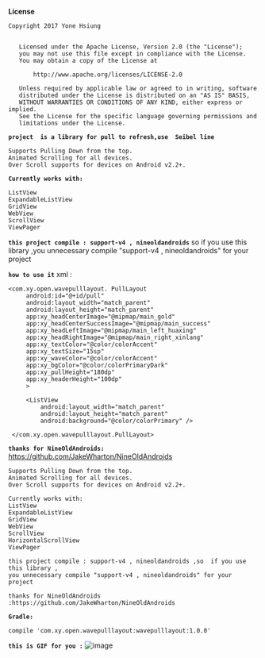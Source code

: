 **License**

    Copyright 2017 Yone Hsiung
    
   
       Licensed under the Apache License, Version 2.0 (the "License");
       you may not use this file except in compliance with the License.
       You may obtain a copy of the License at
    
           http://www.apache.org/licenses/LICENSE-2.0
    
       Unless required by applicable law or agreed to in writing, software
       distributed under the License is distributed on an "AS IS" BASIS,
       WITHOUT WARRANTIES OR CONDITIONS OF ANY KIND, either express or implied.
       See the License for the specific language governing permissions and
       limitations under the License.



**`project  is a library for pull to refresh,use  Seibel line`**

    Supports Pulling Down from the top.
    Animated Scrolling for all devices.
    Over Scroll supports for devices on Android v2.2+.

    
**`Currently works with:`**
    
    ListView
    ExpandableListView
    GridView
    WebView
    ScrollView
    ViewPager

**`this project compile : support-v4 , nineoldandroids`**
so  if you use this library ,you unnecessary compile "support-v4 , nineoldandroids" 
for your project

**`how to use it`**
    xml :
    
    <com.xy.open.wavepulllayout. PullLayout 
         android:id="@+id/pull"
         android:layout_width="match_parent"
         android:layout_height="match_parent"
         app:xy_headCenterImage="@mipmap/main_gold"
         app:xy_headCenterSuccessImage="@mipmap/main_success"
         app:xy_headLeftImage="@mipmap/main_left_huaxing"
         app:xy_headRightImage="@mipmap/main_right_xinlang"
         app:xy_textColor="@color/colorAccent"
         app:xy_textSize="15sp"
         app:xy_waveColor="@color/colorAccent"
         app:xy_bgColor="@color/colorPrimaryDark"
         app:xy_pullHeight="180dp"
         app:xy_headerHeight="100dp"
         >
         
         <ListView
             android:layout_width="match_parent"
             android:layout_height="match_parent"
             android:background="@color/colorPrimary" />
             
     </com.xy.open.wavepulllayout.PullLayout> 
     
     
     
**`thanks for NineOldAndroids:`** https://github.com/JakeWharton/NineOldAndroids


	Supports Pulling Down from the top.
	Animated Scrolling for all devices.
	Over Scroll supports for devices on Android v2.2+.

	Currently works with:
	ListView
	ExpandableListView
	GridView
	WebView
	ScrollView
	HorizontalScrollView
	ViewPager

	this project compile : support-v4 , nineoldandroids ,so  if you use this library ,
	you unnecessary compile "support-v4 , nineoldandroids" for your project

	thanks for NineOldAndroids :https://github.com/JakeWharton/NineOldAndroids
**`Gradle:`**

	compile 'com.xy.open.wavepulllayout:wavepulllayout:1.0.0'
	
**`this is GIF for you :`**
  ![image](https://github.com/YongHsiung/WavePullLayout/blob/master/anim.gif)





